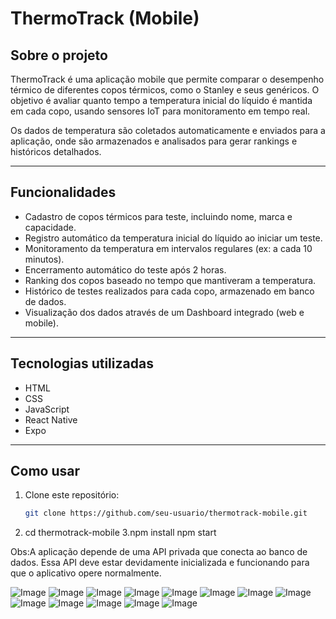 # ThermoTrack (Mobile)

## Sobre o projeto

ThermoTrack é uma aplicação mobile que permite comparar o desempenho térmico de diferentes copos térmicos, como o Stanley e seus genéricos. O objetivo é avaliar quanto tempo a temperatura inicial do líquido é mantida em cada copo, usando sensores IoT para monitoramento em tempo real.

Os dados de temperatura são coletados automaticamente e enviados para a aplicação, onde são armazenados e analisados para gerar rankings e históricos detalhados.

---

## Funcionalidades

- Cadastro de copos térmicos para teste, incluindo nome, marca e capacidade.
- Registro automático da temperatura inicial do líquido ao iniciar um teste.
- Monitoramento da temperatura em intervalos regulares (ex: a cada 10 minutos).
- Encerramento automático do teste após 2 horas.
- Ranking dos copos baseado no tempo que mantiveram a temperatura.
- Histórico de testes realizados para cada copo, armazenado em banco de dados.
- Visualização dos dados através de um Dashboard integrado (web e mobile).

---

## Tecnologias utilizadas

- HTML
- CSS
- JavaScript
- React Native
- Expo

---

## Como usar


1. Clone este repositório:
   ```bash
   git clone https://github.com/seu-usuario/thermotrack-mobile.git
2. cd thermotrack-mobile
3.npm install
npm start

Obs:A aplicação depende de uma API privada que conecta ao banco de dados. Essa API deve estar devidamente inicializada e funcionando para que o aplicativo opere normalmente.

![Image](https://github.com/user-attachments/assets/04aa2868-1060-4f3a-904e-c519941509bc)
![Image](https://github.com/user-attachments/assets/c9a8e539-2081-4327-828c-981aa27e13cf)
![Image](https://github.com/user-attachments/assets/5347e531-5b29-4afc-92bb-89362d899559)
![Image](https://github.com/user-attachments/assets/770c9bc0-0737-4af3-ad66-3873f5a260c4)
![Image](https://github.com/user-attachments/assets/44944898-6a47-4873-afd9-0f84bc8f9666)
![Image](https://github.com/user-attachments/assets/c7c2f263-3a3e-4fa9-923d-392dd7dd40a7)
![Image](https://github.com/user-attachments/assets/9417c9ba-341e-42c4-ba6c-0f69a6aecbc4)
![Image](https://github.com/user-attachments/assets/ac6c93c8-2bf8-4579-b496-3282d1f223b8)
![Image](https://github.com/user-attachments/assets/bbae5e5e-20fe-464b-8d8f-895d1f141d5f)
![Image](https://github.com/user-attachments/assets/fc6fd706-3273-44ff-8aca-e715860a1163)
![Image](https://github.com/user-attachments/assets/d6d616cf-4c05-4c76-83ae-a3811b702ae7)
![Image](https://github.com/user-attachments/assets/502bde3a-a69f-4b6d-be40-c1c08c7c858c)
![Image](https://github.com/user-attachments/assets/93eedfc5-f27d-4e02-bb95-5316b06ba2d4)

